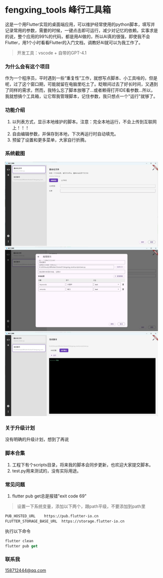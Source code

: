 # fengxing_tools 峰行工具箱
这是一个用Flutter实现的桌面端应用，可以维护经常使用的python脚本，填写并记录常用的参数，需要的时候，一键点击即可运行，减少对记忆的依赖。实事求是的说，整个应用的99%的代码，都是用AI做的，所以AI真的很强，即使我不会Flutter，用1个小时看看Flutter的入门文档，调教好AI就可以为我工作了。
> 开发工具：vscode + 自带的GPT-4.1

### 为什么会有这个项目
作为一个程序员，平时遇到一些“重复性”工作，就想写点脚本、小工具啥的，但是呢，过了这个窗口期，可能就留在电脑里吃土了。眨眼间过去了好长时间，又遇到了同样的需求，然而，我特么忘了脚本放哪了...或者赖得打开IDE看参数...所以，我就想搞个工具箱，让它帮我管理脚本，记住参数，我只想点一个"运行"就够了。

### 功能介绍
1. 以列表方式，显示本地维护的脚本。注意：完全本地运行，不会上传到互联网上！！！
2. 自由编辑参数，并保存到本地，下次再运行时自动填充。
3. 预留了设置和更多菜单，大家自行折腾。

### 系统截图
![系统首页](./images/1.jpg)
![编辑脚本](./images/2.jpg)
![运行窗口](./images/3.jpg)

### 关于升级计划
没有明确的升级计划，想到了再说

### 脚本合集
1. 工程下有个scripts目录，将来我的脚本会同步更新，也欢迎大家提交脚本。
2. test.py用来测试的，没有实际用途。

### 常见问题
1. flutter pub get总是报错"exit code 69"
> 设置一下系统变量，添加以下两个，跟path平级，不要添加到path里
```txt
PUB_HOSTED_URL    https://pub.flutter-io.cn
FLUTTER_STORAGE_BASE_URL  https://storage.flutter-io.cn
```

执行以下命令
```dart
flutter clean
flutter pub get
```

### 联系我
158712444@qq.com